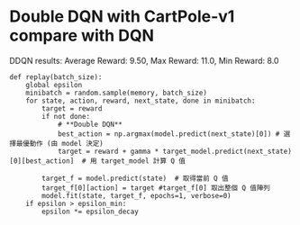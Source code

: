 # Double DQN with CartPole-v1 compare with DQN

DDQN results: Average Reward: 9.50, Max Reward: 11.0, Min Reward: 8.0


    def replay(batch_size):
        global epsilon
        minibatch = random.sample(memory, batch_size)
        for state, action, reward, next_state, done in minibatch:
            target = reward
            if not done:
                # **Double DQN**
                best_action = np.argmax(model.predict(next_state)[0]) # 選擇最優動作 (由 model 決定)
                target = reward + gamma * target_model.predict(next_state)[0][best_action]  # 用 target_model 計算 Q 值
        
            target_f = model.predict(state)  # 取得當前 Q 值
            target_f[0][action] = target #target_f[0] 取出整個 Q 值陣列
            model.fit(state, target_f, epochs=1, verbose=0)
        if epsilon > epsilon_min:
            epsilon *= epsilon_decay
  
